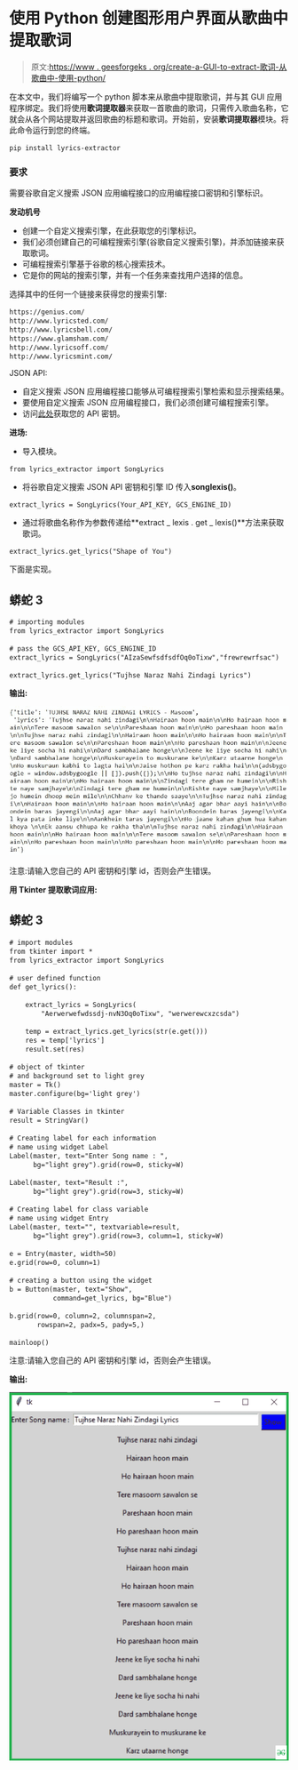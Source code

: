 # 使用 Python 创建图形用户界面从歌曲中提取歌词

> 原文:[https://www . geesforgeks . org/create-a-GUI-to-extract-歌词-从歌曲中-使用-python/](https://www.geeksforgeeks.org/create-a-gui-to-extract-lyrics-from-song-using-python/)

在本文中，我们将编写一个 python 脚本来从歌曲中提取歌词，并与其 GUI 应用程序绑定。我们将使用**歌词提取器**来获取一首歌曲的歌词，只需传入歌曲名称，它就会从各个网站提取并返回歌曲的标题和歌词。开始前，安装**歌词提取器**模块。将此命令运行到您的终端。

```
pip install lyrics-extractor
```

### 要求

需要谷歌自定义搜索 JSON 应用编程接口的应用编程接口密钥和引擎标识。

**发动机号**

*   创建一个自定义搜索引擎，在此获取您的引擎标识。
*   我们必须创建自己的可编程搜索引擎(谷歌自定义搜索引擎)，并添加链接来获取歌词。
*   可编程搜索引擎基于谷歌的核心搜索技术。
*   它是你的网站的搜索引擎，并有一个任务来查找用户选择的信息。

选择其中的任何一个链接来获得您的搜索引擎:

```
https://genius.com/
http://www.lyricsted.com/
http://www.lyricsbell.com/
https://www.glamsham.com/
http://www.lyricsoff.com/
http://www.lyricsmint.com/
```

JSON API:

*   自定义搜索 JSON 应用编程接口能够从可编程搜索引擎检索和显示搜索结果。
*   要使用自定义搜索 JSON 应用编程接口，我们必须创建可编程搜索引擎。
*   访问[此处](https://developers.google.com/custom-search/v1/overview)获取您的 API 密钥。

**进场:**

*   导入模块。

```
from lyrics_extractor import SongLyrics 
```

*   将谷歌自定义搜索 JSON API 密钥和引擎 ID 传入**songlexis()**。

```
extract_lyrics = SongLyrics(Your_API_KEY, GCS_ENGINE_ID)
```

*   通过将歌曲名称作为参数传递给**extract _ lexis . get _ lexis()**方法来获取歌词。

```
extract_lyrics.get_lyrics("Shape of You")
```

下面是实现。

## 蟒蛇 3

```
# importing modules
from lyrics_extractor import SongLyrics

# pass the GCS_API_KEY, GCS_ENGINE_ID
extract_lyrics = SongLyrics("AIzaSewfsdfsdfOq0oTixw","frewrewrfsac")

extract_lyrics.get_lyrics("Tujhse Naraz Nahi Zindagi Lyrics")
```

**输出:**

![lyrics extractor using Python](img/e5b3eb454087fff2bee5414eeb3a2af4.png)

注意:请输入您自己的 API 密钥和引擎 id，否则会产生错误。

**用 Tkinter 提取歌词应用:**

## 蟒蛇 3

```
# import modules
from tkinter import *
from lyrics_extractor import SongLyrics

# user defined function
def get_lyrics():

    extract_lyrics = SongLyrics(
        "Aerwerwefwdssdj-nvN3Oq0oTixw", "werwerewcxzcsda")

    temp = extract_lyrics.get_lyrics(str(e.get()))
    res = temp['lyrics']
    result.set(res)

# object of tkinter
# and background set to light grey
master = Tk()
master.configure(bg='light grey')

# Variable Classes in tkinter
result = StringVar()

# Creating label for each information
# name using widget Label
Label(master, text="Enter Song name : ",
      bg="light grey").grid(row=0, sticky=W)

Label(master, text="Result :",
      bg="light grey").grid(row=3, sticky=W)

# Creating label for class variable
# name using widget Entry
Label(master, text="", textvariable=result,
      bg="light grey").grid(row=3, column=1, sticky=W)

e = Entry(master, width=50)
e.grid(row=0, column=1)

# creating a button using the widget
b = Button(master, text="Show",
           command=get_lyrics, bg="Blue")

b.grid(row=0, column=2, columnspan=2,
       rowspan=2, padx=5, pady=5,)

mainloop()
```

注意:请输入您自己的 API 密钥和引擎 id，否则会产生错误。

**输出:**

![](img/f0613608a88ccd4a75e11943059628c3.png)